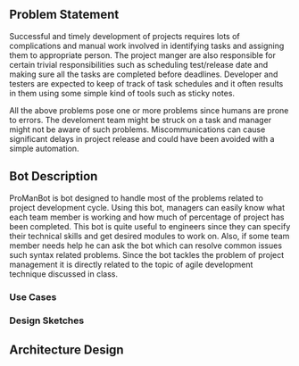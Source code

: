## Problem Statement
Successful and timely development of projects requires lots of complications and manual work involved in identifying tasks and assigning them to appropriate person. The project manger are also responsible for certain trivial responsibilities such as scheduling test/release date and making sure all the tasks are completed before deadlines. Developer and testers are expected to keep of track of task schedules and it often results in them using some simple kind of tools such as sticky notes.

All the above problems pose one or more problems since humans are prone to errors. The develoment team might be struck on a task and manager might not be aware of such problems. Miscommunications can cause significant delays in project release and could have been avoided with a simple automation.

## Bot Description

ProManBot is bot designed to handle most of the problems related to project development cycle. Using this bot, managers can easily know what each team member is working and how much of percentage of project has been completed. This bot is quite useful to engineers since they can specify their technical skills and get desired modules to work on. Also, if some team member needs help he can ask the bot which can resolve common issues such syntax related problems. Since the bot tackles the problem of project management it is directly related to the topic of agile development technique discussed in class.

### Use Cases

### Design Sketches

## Architecture Design
